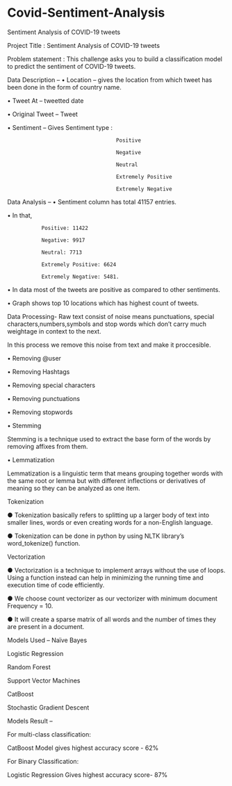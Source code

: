 # Covid-Sentiment-Analysis
Sentiment Analysis of COVID-19 tweets


Project Title :
Sentiment Analysis of COVID-19 tweets

Problem statement :
This challenge asks you to build a classification model to predict the sentiment of COVID-19 tweets.

Data Description –
• Location – gives the location from which tweet has been done in the form of country name.

• Tweet At – tweetted date

• Original Tweet – Tweet

• Sentiment – Gives Sentiment type :

                                       Positive
                                       
                                       Negative  
                                       
                                       Neutral   
                                       
                                       Extremely Positive  
                                       
                                       Extremely Negative  
Data Analysis –
• Sentiment column has total 41157 entries.

• In that,

               Positive: 11422
               
               Negative: 9917 
               
               Neutral: 7713 
               
               Extremely Positive: 6624 
               
               Extremely Negative: 5481. 
• In data most of the tweets are positive as compared to other sentiments.

• Graph shows top 10 locations which has highest count of tweets.

Data Processing-
Raw text consist of noise means punctuations, special characters,numbers,symbols and stop words which don’t carry much weightage in context to the next.

In this process we remove this noise from text and make it proccesible.

• Removing @user

• Removing Hashtags

• Removing special characters

• Removing punctuations

• Removing stopwords

• Stemming

Stemming is a technique used to extract the base form of the words by removing affixes from them.

• Lemmatization

Lemmatization is a linguistic term that means grouping together words with the same root or lemma but with different inflections or derivatives of meaning so they can be analyzed as one item.

Tokenization

● Tokenization basically refers to splitting up a larger body of text into smaller lines, words or even creating words for a non-English language.

● Tokenization can be done in python by using NLTK library’s word_tokenize() function.

Vectorization

● Vectorization is a technique to implement arrays without the use of loops. Using a function instead can help in minimizing the running time and execution time of code efficiently.

● We choose count vectorizer as our vectorizer with minimum document Frequency = 10.

● It will create a sparse matrix of all words and the number of times they are present in a document.

Models Used –
Naïve Bayes

Logistic Regression

Random Forest

Support Vector Machines

CatBoost

Stochastic Gradient Descent

Models Result –


For multi-class classification:

CatBoost Model gives highest accuracy score - 62%


For Binary Classification:

Logistic Regression Gives highest accuracy score- 87%
